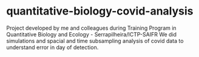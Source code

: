 # quantitative-biology-covid-analysis
Project developed by me and colleagues during Training Program in Quantitative Biology and Ecology - Serrapilheira/ICTP-SAIFR
We did simulations and spacial and time subsampling analysis of covid data to understand error in day of detection.
